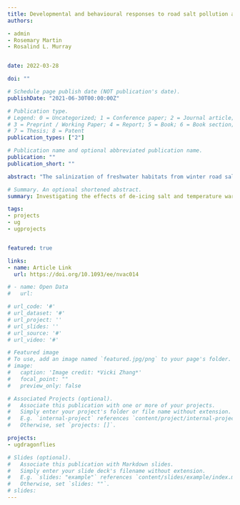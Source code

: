 ```yaml
---
title: Developmental and behavioural responses to road salt pollution across life stages in a semi-aquatic insect
authors:

- admin
- Rosemary Martin
- Rosalind L. Murray


date: 2022-03-28

doi: ""

# Schedule page publish date (NOT publication's date).
publishDate: "2021-06-30T00:00:00Z"

# Publication type.
# Legend: 0 = Uncategorized; 1 = Conference paper; 2 = Journal article;
# 3 = Preprint / Working Paper; 4 = Report; 5 = Book; 6 = Book section;
# 7 = Thesis; 8 = Patent
publication_types: ["2"]

# Publication name and optional abbreviated publication name.
publication: ""
publication_short: ""

abstract: "The salinization of freshwater habitats from winter road salt application is a growing concern. Understanding how taxa exposed to road salt run-off respond to this salinity exposure across life history transitions will be important for predicting the impacts of increasing salinity. We show that *Leucorrhinia intacta* Hagen, 1861 (Odonata: Libellulidae) dragonflies are robust to environmentally relevant levels of salt pollution across intrinsically stressful life history transitions (hatching, growth, and metamorphosis). Additionally, we observed no carry-over effects into adult dragonfly morphology. However, in a multiple-stressor setting, we see negative interactive effects of warming and salinity on activity, and we found that chronically warmed dragonfly larvae consumed fewer mosquitoes. Despite showing relatively high tolerance to salinity individually, we expect that decreased dragonfly performance in multiple-stressor environments could limit dragonflies’ contribution to ecosystem services such as mosquito pest control in urban freshwater environments."

# Summary. An optional shortened abstract.
summary: Investigating the effects of de-icing salt and temperature warming on multiple stressful life-history stages and behaviour of the dot-tailed whiteface dragonfly.

tags:
- projects
- ug
- ugprojects


featured: true

links:
- name: Article Link
  url: https://doi.org/10.1093/ee/nvac014

# - name: Open Data
#   url:

# url_code: '#'
# url_dataset: '#'
# url_project: ''
# url_slides: ''
# url_source: '#'
# url_video: '#'

# Featured image
# To use, add an image named `featured.jpg/png` to your page's folder.
# image:
#   caption: 'Image credit: *Vicki Zhang*'
#   focal_point: ""
#   preview_only: false

# Associated Projects (optional).
#   Associate this publication with one or more of your projects.
#   Simply enter your project's folder or file name without extension.
#   E.g. `internal-project` references `content/project/internal-project/index.md`.
#   Otherwise, set `projects: []`.

projects:
- ugdragonflies

# Slides (optional).
#   Associate this publication with Markdown slides.
#   Simply enter your slide deck's filename without extension.
#   E.g. `slides: "example"` references `content/slides/example/index.md`.
#   Otherwise, set `slides: ""`.
# slides:
---
```


